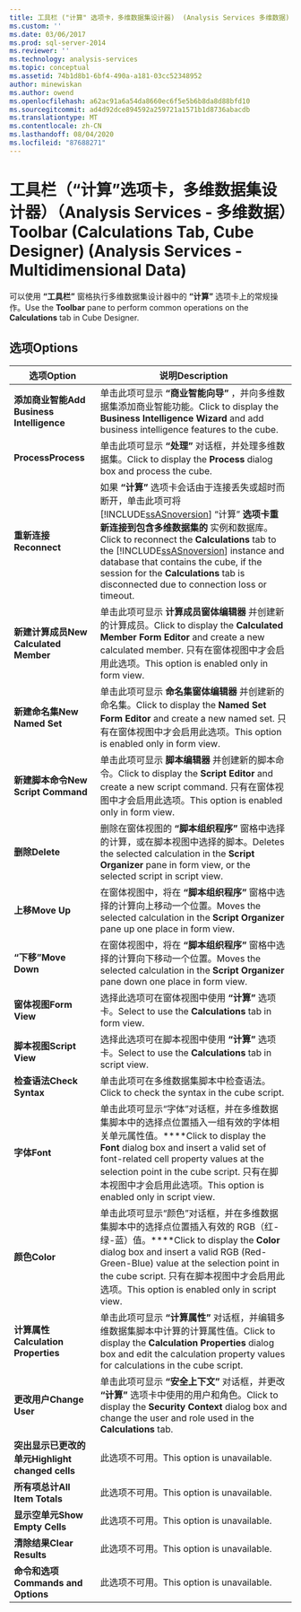 ```yaml
---
title: 工具栏 ("计算" 选项卡，多维数据集设计器)  (Analysis Services 多维数据) |Microsoft Docs
ms.custom: ''
ms.date: 03/06/2017
ms.prod: sql-server-2014
ms.reviewer: ''
ms.technology: analysis-services
ms.topic: conceptual
ms.assetid: 74b1d8b1-6bf4-490a-a181-03cc52348952
author: minewiskan
ms.author: owend
ms.openlocfilehash: a62ac91a6a54da8660ec6f5e5b6b8da8d88bfd10
ms.sourcegitcommit: ad4d92dce894592a259721a1571b1d8736abacdb
ms.translationtype: MT
ms.contentlocale: zh-CN
ms.lasthandoff: 08/04/2020
ms.locfileid: "87688271"
---
```

# <a name="toolbar-calculations-tab-cube-designer-analysis-services---multidimensional-data"></a><span data-ttu-id="ed938-102">工具栏（“计算”选项卡，多维数据集设计器）（Analysis Services - 多维数据）</span><span class="sxs-lookup"><span data-stu-id="ed938-102">Toolbar (Calculations Tab, Cube Designer) (Analysis Services - Multidimensional Data)</span></span>
  <span data-ttu-id="ed938-103">可以使用 **“工具栏”** 窗格执行多维数据集设计器中的 **“计算”** 选项卡上的常规操作。</span><span class="sxs-lookup"><span data-stu-id="ed938-103">Use the **Toolbar** pane to perform common operations on the **Calculations** tab in Cube Designer.</span></span>  
  
## <a name="options"></a><span data-ttu-id="ed938-104">选项</span><span class="sxs-lookup"><span data-stu-id="ed938-104">Options</span></span>  
  
|<span data-ttu-id="ed938-105">选项</span><span class="sxs-lookup"><span data-stu-id="ed938-105">Option</span></span>|<span data-ttu-id="ed938-106">说明</span><span class="sxs-lookup"><span data-stu-id="ed938-106">Description</span></span>|  
|------------|-----------------|  
|<span data-ttu-id="ed938-107">**添加商业智能**</span><span class="sxs-lookup"><span data-stu-id="ed938-107">**Add Business Intelligence**</span></span>|<span data-ttu-id="ed938-108">单击此项可显示 **“商业智能向导”** ，并向多维数据集添加商业智能功能。</span><span class="sxs-lookup"><span data-stu-id="ed938-108">Click to display the **Business Intelligence Wizard** and add business intelligence features to the cube.</span></span>|  
|<span data-ttu-id="ed938-109">**Process**</span><span class="sxs-lookup"><span data-stu-id="ed938-109">**Process**</span></span>|<span data-ttu-id="ed938-110">单击此项可显示 **“处理”** 对话框，并处理多维数据集。</span><span class="sxs-lookup"><span data-stu-id="ed938-110">Click to display the **Process** dialog box and process the cube.</span></span>|  
|<span data-ttu-id="ed938-111">**重新连接**</span><span class="sxs-lookup"><span data-stu-id="ed938-111">**Reconnect**</span></span>|<span data-ttu-id="ed938-112">如果 **“计算”** 选项卡会话由于连接丢失或超时而断开，单击此项可将 [!INCLUDE[ssASnoversion](../includes/ssasnoversion-md.md)] “计算” **选项卡重新连接到包含多维数据集的** 实例和数据库。</span><span class="sxs-lookup"><span data-stu-id="ed938-112">Click to reconnect the **Calculations** tab to the [!INCLUDE[ssASnoversion](../includes/ssasnoversion-md.md)] instance and database that contains the cube, if the session for the **Calculations** tab is disconnected due to connection loss or timeout.</span></span>|  
|<span data-ttu-id="ed938-113">**新建计算成员**</span><span class="sxs-lookup"><span data-stu-id="ed938-113">**New Calculated Member**</span></span>|<span data-ttu-id="ed938-114">单击此项可显示 **计算成员窗体编辑器** 并创建新的计算成员。</span><span class="sxs-lookup"><span data-stu-id="ed938-114">Click to display the **Calculated Member Form Editor** and create a new calculated member.</span></span> <span data-ttu-id="ed938-115">只有在窗体视图中才会启用此选项。</span><span class="sxs-lookup"><span data-stu-id="ed938-115">This option is enabled only in form view.</span></span>|  
|<span data-ttu-id="ed938-116">**新建命名集**</span><span class="sxs-lookup"><span data-stu-id="ed938-116">**New Named Set**</span></span>|<span data-ttu-id="ed938-117">单击此项可显示 **命名集窗体编辑器** 并创建新的命名集。</span><span class="sxs-lookup"><span data-stu-id="ed938-117">Click to display the **Named Set Form Editor** and create a new named set.</span></span> <span data-ttu-id="ed938-118">只有在窗体视图中才会启用此选项。</span><span class="sxs-lookup"><span data-stu-id="ed938-118">This option is enabled only in form view.</span></span>|  
|<span data-ttu-id="ed938-119">**新建脚本命令**</span><span class="sxs-lookup"><span data-stu-id="ed938-119">**New Script Command**</span></span>|<span data-ttu-id="ed938-120">单击此项可显示 **脚本编辑器** 并创建新的脚本命令。</span><span class="sxs-lookup"><span data-stu-id="ed938-120">Click to display the **Script Editor** and create a new script command.</span></span> <span data-ttu-id="ed938-121">只有在窗体视图中才会启用此选项。</span><span class="sxs-lookup"><span data-stu-id="ed938-121">This option is enabled only in form view.</span></span>|  
|<span data-ttu-id="ed938-122">**删除**</span><span class="sxs-lookup"><span data-stu-id="ed938-122">**Delete**</span></span>|<span data-ttu-id="ed938-123">删除在窗体视图的 **“脚本组织程序”** 窗格中选择的计算，或在脚本视图中选择的脚本。</span><span class="sxs-lookup"><span data-stu-id="ed938-123">Deletes the selected calculation in the **Script Organizer** pane in form view, or the selected script in script view.</span></span>|  
|<span data-ttu-id="ed938-124">**上移**</span><span class="sxs-lookup"><span data-stu-id="ed938-124">**Move Up**</span></span>|<span data-ttu-id="ed938-125">在窗体视图中，将在 **“脚本组织程序”** 窗格中选择的计算向上移动一个位置。</span><span class="sxs-lookup"><span data-stu-id="ed938-125">Moves the selected calculation in the **Script Organizer** pane up one place in form view.</span></span>|  
|<span data-ttu-id="ed938-126">**“下移”**</span><span class="sxs-lookup"><span data-stu-id="ed938-126">**Move Down**</span></span>|<span data-ttu-id="ed938-127">在窗体视图中，将在 **“脚本组织程序”** 窗格中选择的计算向下移动一个位置。</span><span class="sxs-lookup"><span data-stu-id="ed938-127">Moves the selected calculation in the **Script Organizer** pane down one place in form view.</span></span>|  
|<span data-ttu-id="ed938-128">**窗体视图**</span><span class="sxs-lookup"><span data-stu-id="ed938-128">**Form View**</span></span>|<span data-ttu-id="ed938-129">选择此选项可在窗体视图中使用 **“计算”** 选项卡。</span><span class="sxs-lookup"><span data-stu-id="ed938-129">Select to use the **Calculations** tab in form view.</span></span>|  
|<span data-ttu-id="ed938-130">**脚本视图**</span><span class="sxs-lookup"><span data-stu-id="ed938-130">**Script View**</span></span>|<span data-ttu-id="ed938-131">选择此选项可在脚本视图中使用 **“计算”** 选项卡。</span><span class="sxs-lookup"><span data-stu-id="ed938-131">Select to use the **Calculations** tab in script view.</span></span>|  
|<span data-ttu-id="ed938-132">**检查语法**</span><span class="sxs-lookup"><span data-stu-id="ed938-132">**Check Syntax**</span></span>|<span data-ttu-id="ed938-133">单击此项可在多维数据集脚本中检查语法。</span><span class="sxs-lookup"><span data-stu-id="ed938-133">Click to check the syntax in the cube script.</span></span>|  
|<span data-ttu-id="ed938-134">**字体**</span><span class="sxs-lookup"><span data-stu-id="ed938-134">**Font**</span></span>|<span data-ttu-id="ed938-135">单击此项可显示“字体”对话框，并在多维数据集脚本中的选择点位置插入一组有效的字体相关单元属性值。\*\*\*\*</span><span class="sxs-lookup"><span data-stu-id="ed938-135">Click to display the **Font** dialog box and insert a valid set of font-related cell property values at the selection point in the cube script.</span></span> <span data-ttu-id="ed938-136">只有在脚本视图中才会启用此选项。</span><span class="sxs-lookup"><span data-stu-id="ed938-136">This option is enabled only in script view.</span></span>|  
|<span data-ttu-id="ed938-137">**颜色**</span><span class="sxs-lookup"><span data-stu-id="ed938-137">**Color**</span></span>|<span data-ttu-id="ed938-138">单击此项可显示“颜色”对话框，并在多维数据集脚本中的选择点位置插入有效的 RGB（红-绿-蓝）值。\*\*\*\*</span><span class="sxs-lookup"><span data-stu-id="ed938-138">Click to display the **Color** dialog box and insert a valid RGB (Red-Green-Blue) value at the selection point in the cube script.</span></span> <span data-ttu-id="ed938-139">只有在脚本视图中才会启用此选项。</span><span class="sxs-lookup"><span data-stu-id="ed938-139">This option is enabled only in script view.</span></span>|  
|<span data-ttu-id="ed938-140">**计算属性**</span><span class="sxs-lookup"><span data-stu-id="ed938-140">**Calculation Properties**</span></span>|<span data-ttu-id="ed938-141">单击此项可显示 **“计算属性”** 对话框，并编辑多维数据集脚本中计算的计算属性值。</span><span class="sxs-lookup"><span data-stu-id="ed938-141">Click to display the **Calculation Properties** dialog box and edit the calculation property values for calculations in the cube script.</span></span>|  
|<span data-ttu-id="ed938-142">**更改用户**</span><span class="sxs-lookup"><span data-stu-id="ed938-142">**Change User**</span></span>|<span data-ttu-id="ed938-143">单击此项可显示 **“安全上下文”** 对话框，并更改 **“计算”** 选项卡中使用的用户和角色。</span><span class="sxs-lookup"><span data-stu-id="ed938-143">Click to display the **Security Context** dialog box and change the user and role used in the **Calculations** tab.</span></span>|  
|<span data-ttu-id="ed938-144">**突出显示已更改的单元**</span><span class="sxs-lookup"><span data-stu-id="ed938-144">**Highlight changed cells**</span></span>|<span data-ttu-id="ed938-145">此选项不可用。</span><span class="sxs-lookup"><span data-stu-id="ed938-145">This option is unavailable.</span></span>|  
|<span data-ttu-id="ed938-146">**所有项总计**</span><span class="sxs-lookup"><span data-stu-id="ed938-146">**All Item Totals**</span></span>|<span data-ttu-id="ed938-147">此选项不可用。</span><span class="sxs-lookup"><span data-stu-id="ed938-147">This option is unavailable.</span></span>|  
|<span data-ttu-id="ed938-148">**显示空单元**</span><span class="sxs-lookup"><span data-stu-id="ed938-148">**Show Empty Cells**</span></span>|<span data-ttu-id="ed938-149">此选项不可用。</span><span class="sxs-lookup"><span data-stu-id="ed938-149">This option is unavailable.</span></span>|  
|<span data-ttu-id="ed938-150">**清除结果**</span><span class="sxs-lookup"><span data-stu-id="ed938-150">**Clear Results**</span></span>|<span data-ttu-id="ed938-151">此选项不可用。</span><span class="sxs-lookup"><span data-stu-id="ed938-151">This option is unavailable.</span></span>|  
|<span data-ttu-id="ed938-152">**命令和选项**</span><span class="sxs-lookup"><span data-stu-id="ed938-152">**Commands and Options**</span></span>|<span data-ttu-id="ed938-153">此选项不可用。</span><span class="sxs-lookup"><span data-stu-id="ed938-153">This option is unavailable.</span></span>|  
  
  
